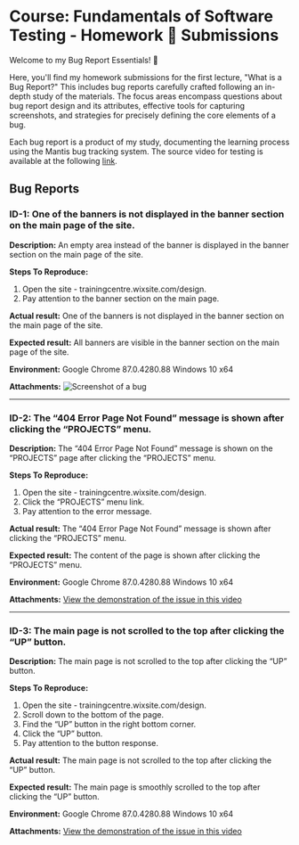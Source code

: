 # Course: Fundamentals of Software Testing - Homework 🐛 Submissions

Welcome to my Bug Report Essentials! 👋

Here, you'll find my homework submissions for the first lecture, "What is a Bug Report?" This includes bug reports carefully crafted following an in-depth study of the materials. The focus areas encompass questions about bug report design and its attributes, effective tools for capturing screenshots, and strategies for precisely defining the core elements of a bug.

Each bug report is a product of my study, documenting the learning process using the Mantis bug tracking system. The source video for testing is available at the following [link](https://www.dropbox.com/scl/fi/26bpxtzv2iczvoe2y1f5d/Slide-73-Video-with-bugs-for-homework.mp4?rlkey=dskhn0tj4g44avvzhuk2a4tuo&dl=0).

## Bug Reports

### ID-1: One of the banners is not displayed in the banner section on the main page of the site.

**Description:** An empty area instead of the banner is displayed in the banner section on the main page of the site.

**Steps To Reproduce:** 
  1. Open the site - trainingcentre.wixsite.com/design.
  2. Pay attention to the banner section on the main page.

**Actual result:** One of the banners is not displayed in the banner section on the main page of the site.

**Expected result:** All banners are visible in the banner section on the main page of the site.

**Environment:** Google Chrome 87.0.4280.88 Windows 10 x64

**Attachments:** ![Screenshot of a bug](https://dl.dropboxusercontent.com/scl/fi/ccv9xb98mpzj94saeuhj4/hw_1_1_banner_bug.png?rlkey=925acvprotgavrg6rufp9118u&dl=0)

---

### ID-2: The “404 Error Page Not Found” message is shown after clicking the “PROJECTS” menu.

**Description:** The “404 Error Page Not Found” message is shown on the “PROJECTS” page after clicking the “PROJECTS” menu.

**Steps To Reproduce:** 
  1. Open the site - trainingcentre.wixsite.com/design.
  2. Click the “PROJECTS” menu link.
  3. Pay attention to the error message.

**Actual result:** The “404 Error Page Not Found” message is shown after clicking the “PROJECTS” menu.

**Expected result:** The content of the page is shown after clicking the “PROJECTS” menu.

**Environment:** Google Chrome 87.0.4280.88 Windows 10 x64

**Attachments:** [View the demonstration of the issue in this video](https://dl.dropboxusercontent.com/scl/fi/e9anamlyt9s70ttngty0e/hw_1_2_404_error.mp4?rlkey=tzq6av4fc3euuxymabds8o33a&dl=0)

---
### ID-3: The main page is not scrolled to the top after clicking the “UP” button.

**Description:** The main page is not scrolled to the top after clicking the “UP” button.

**Steps To Reproduce:** 
  1. Open the site - trainingcentre.wixsite.com/design.
  2. Scroll down to the bottom of the page.
  3. Find the “UP” button in the right bottom corner.
  4. Click the “UP” button.
  5. Pay attention to the button response.

**Actual result:** The main page is not scrolled to the top after clicking the “UP” button.

**Expected result:** The main page is smoothly scrolled to the top after clicking the “UP” button.

**Environment:** Google Chrome 87.0.4280.88 Windows 10 x64

**Attachments:** [View the demonstration of the issue in this video](https://www.dropbox.com/scl/fi/ih157541fn5tpq1b5c3r5/hw_1_3_up_button.mp4?rlkey=z0rvd0rktdwtbb1q95p8vy7lb&dl=0)
